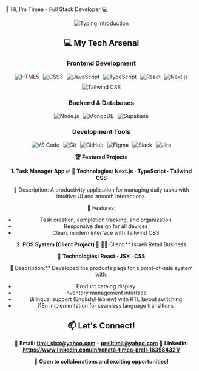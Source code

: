 🚀 Hi, I'm Timea - Full Stack Developer 💻

<div align="center">
  <img src="https://readme-typing-svg.herokuapp.com?font=Fira+Code&size=26&duration=3000&pause=800&color=FF6B8B&center=true&vCenter=true&width=680&lines=✨+Full+Stack+Web+Magician+✨;⚛️+React+%7C+Next.js+%7C+TypeScript+Wizard+🧙;🛠️+Node.js+%7C+MongoDB+%7C+Supabase+Architect+🏗️;🎨+Tailwind+CSS+%7C+UI%2FUX+Artist+🖌️;🚀+Clean+Code+Evangelist+📜" alt="Typing introduction" />
</style>


## 💻 My Tech Arsenal

### Frontend Development
<div align="center" style="display: flex; flex-wrap: wrap; gap: 10px; justify-content: center; margin-bottom: 20px;">
  <img src="https://img.shields.io/badge/HTML5-E34F26?style=plastic&logo=html5&logoColor=white" alt="HTML5" />
  <img src="https://img.shields.io/badge/CSS3-1572B6?style=plastic&logo=css3&logoColor=white" alt="CSS3" />
  <img src="https://img.shields.io/badge/JavaScript-F7DF1E?style=plastic&logo=javascript&logoColor=black" alt="JavaScript" />
  <img src="https://img.shields.io/badge/TypeScript-007ACC?style=plastic&logo=typescript&logoColor=white" alt="TypeScript" />
  <img src="https://img.shields.io/badge/React-61DAFB?style=plastic&logo=react&logoColor=black" alt="React" />
  <img src="https://img.shields.io/badge/Next.js-000000?style=plastic&logo=nextdotjs&logoColor=white" alt="Next.js" />
  <img src="https://img.shields.io/badge/Tailwind_CSS-06B6D4?style=plastic&logo=tailwind-css&logoColor=white" alt="Tailwind CSS" />
</div>

### Backend & Databases
<div align="center" style="display: flex; flex-wrap: wrap; gap: 10px; justify-content: center; margin-bottom: 20px;">
  <img src="https://img.shields.io/badge/Node.js-339933?style=plastic&logo=nodedotjs&logoColor=white" alt="Node.js" />
  <img src="https://img.shields.io/badge/MongoDB-47A248?style=plastic&logo=mongodb&logoColor=white" alt="MongoDB" />
  <img src="https://img.shields.io/badge/Supabase-3FCF8E?style=plastic&logo=supabase&logoColor=white" alt="Supabase" />
</div>

### Development Tools
<div align="center" style="display: flex; flex-wrap: wrap; gap: 10px; justify-content: center;">
  <img src="https://img.shields.io/badge/VS_Code-007ACC?style=plastic&logo=visual-studio-code&logoColor=white" alt="VS Code" />
  <img src="https://img.shields.io/badge/Git-F05032?style=plastic&logo=git&logoColor=white" alt="Git" />
  <img src="https://img.shields.io/badge/GitHub-181717?style=plastic&logo=github&logoColor=white" alt="GitHub" />
  <img src="https://img.shields.io/badge/Figma-F24E1E?style=plastic&logo=figma&logoColor=white" alt="Figma" />
  <img src="https://img.shields.io/badge/Slack-4A154B?style=plastic&logo=slack&logoColor=white" alt="Slack" />
  <img src="https://img.shields.io/badge/Jira-0052CC?style=plastic&logo=jira&logoColor=white" alt="Jira" />
</div>
 
 **🏆 Featured Projects**

 **1. Task Manager App ✅**
🔧 **Technologies: Next.js · TypeScript · Tailwind CSS** 

📝 Description: A productivity application for managing daily tasks with intuitive UI and smooth interactions.  

🚀 Features:
- Task creation, completion tracking, and organization
- Responsive design for all devices
- Clean, modern interface with Tailwind CSS

 **2. POS System (Client Project) 🛒**
👨‍💻 Client:** Israeli Retail Business  

🔧 **Technologies: React · JSX · CSS**

📝 Description:** Developed the products page for a point-of-sale system with:  
- Product catalog display
- Inventory management interface
- Bilingual support (English/Hebrew) with RTL layout switching
- i18n implementation for seamless language transitions

 ## 📫 Let's Connect!

💌 **Email:** **timii_sixx@yahoo.com** - **prelltimii@yahoo.com**
💼 **LinkedIn:** **https://www.linkedin.com/in/renata-timea-prell-163584321/**

🌟 **Open to collaborations and exciting opportunities!**

